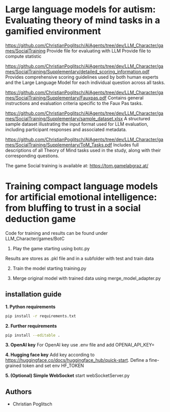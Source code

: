 # Large language models for autism: Evaluating theory of mind tasks in a gamified environment


https://github.com/ChristianPoglitsch/AIAgents/tree/dev/LLM_Character/games/SocialTraining
Provide file for evaluating with LLM
Provide file to compute statistic


https://github.com/ChristianPoglitsch/AIAgents/tree/dev/LLM_Character/games/SocialTraining/Supplementary/detailed_scoring_information.pdf
Provides comprehensive scoring guidelines used by both human experts and the Large Language Model for each individual question across all tasks.

https://github.com/ChristianPoglitsch/AIAgents/tree/dev/LLM_Character/games/SocialTraining/Supplementary/Fauxpas.pdf
Contains general instructions and evaluation criteria specific to the Faux Pas tasks.

https://github.com/ChristianPoglitsch/AIAgents/tree/dev/LLM_Character/games/SocialTraining/Supplementary/sample_dataset.xlsx
A structured sample dataset illustrating the input format used for LLM evaluation, including participant responses and associated metadata.

https://github.com/ChristianPoglitsch/AIAgents/tree/dev/LLM_Character/games/SocialTraining/Supplementary/ToM_Tasks.pdf
Includes full descriptions of all Theory of Mind tasks used in the study, along with their corresponding questions.


The game Social training is available at: https://tom.gamelabgraz.at/




# Training compact language models for artificial emotional intelligence: from bluffing to trust in a social deduction game

Code for training and results can be found under LLM_Character/games/BotC

1) Play the game starting using botc.py

Results are stores as .pkl file and in a subfolder with test and train data

2) Train the model starting training.py

3) Merge original model with trained data using merge_model_adapter.py


## installation guide

**1. Python requirements**

```bash
pip install -r requirements.txt    
```

**2. Further requirements**

```bash
pip install --editable .
```

**3. OpenAI key**
For OpenAI key use .env file and add OPENAI_API_KEY= 


**4. Hugging face key**
Add key according to https://huggingface.co/docs/huggingface_hub/quick-start.
Define a fine-grained token and set env HF_TOKEN

**5. (Optional) Simple WebSocket**
start webSocketServer.py


## Authors

- Christian Poglitsch


